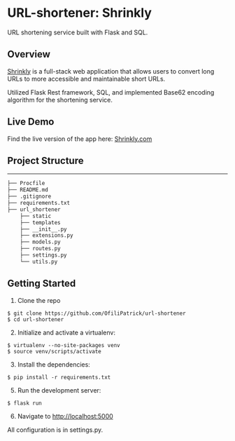 # URL-shortener: Shrinkly

URL shortening service built with Flask and SQL.

## Overview

[Shrinkly](https://shrinkly.herokuapp.com/) is a full-stack web application that allows users to convert long URLs to more accessible and maintainable short URLs.

Utilized Flask Rest framework, SQL, and implemented Base62 encoding algorithm for the shortening service.

## Live Demo

Find the live version of the app here: [Shrinkly.com](https://shrinkly.herokuapp.com/)

## Project Structure

---

```sh
├── Procfile
├── README.md
├── .gitignore
├── requirements.txt
├── url_shortener
    ├── static  
    ├── templates
    ├── __init__.py
    ├── extensions.py
    ├── models.py
    ├── routes.py
    ├── settings.py
    └── utils.py
```

## Getting Started

1. Clone the repo

```
$ git clone https://github.com/OfiliPatrick/url-shortener
$ cd url-shortener
```

2. Initialize and activate a virtualenv:

```
$ virtualenv --no-site-packages venv
$ source venv/scripts/activate
```

3. Install the dependencies:

```
$ pip install -r requirements.txt
```

5. Run the development server:

```
$ flask run
```

6. Navigate to [http://localhost:5000](http://localhost:5000)

All configuration is in settings.py.
